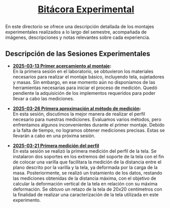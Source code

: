 # <p align='center'><u><b>Bitácora Experimental</b></u></p>

En este directorio se ofrece una descripción detallada de los montajes experimentales realizados a lo largo del semestre, acompañada de imágenes, descripciones y notas relevantes sobre cada experiencia.

## Descripción de las Sesiones Experimentales

- **[2025-03-13 Primer acercamiento al montaje](https://github.com/NoCoffeeSintaxis/Retos-2025-1/tree/main/Montaje%20experimental/2025-03-13):**  
  En la primera sesión en el laboratorio, se obtuvieron los materiales necesarios para realizar el montaje básico, incluyendo tela, sujetadores y masas. Sin embargo, en ese momento aún no disponíamos de las herramientas necesarias para iniciar el proceso de medición. Quedó pendiente la adquisición de los implementos requeridos para poder llevar a cabo las mediciones.

- **[2025-03-26 Primera aproximación al método de medición](https://github.com/NoCoffeeSintaxis/Retos-2025-1/tree/main/Montaje%20experimental/2025-03-26):**  
  En esta sesión, discutimos la mejor manera de realizar el perfil necesario para nuestras mediciones. Evaluamos varios métodos, pero enfrentamos algunos inconvenientes durante el primer montaje. Debido a la falta de tiempo, no logramos obtener mediciones precisas. Estas se llevarán a cabo en una próxima sesión.

- **[2025-03-21 Primera medición del perfil](https://github.com/NoCoffeeSintaxis/Retos-2025-1/tree/main/Montaje%20experimental/2025-03-28)**  
  En esta sesión se realizó la primera medición del perfil de la tela. Se instalaron dos soportes en los extremos del soporte de la tela con el fin de colocar una varilla que facilitara la medición de la distancia entre el plano descrito por la varilla y la tela, ya deformada por la carga de la masa. Posteriormente, se realizó un tratamiento de los datos, restando las mediciones obtenidas de la distancia máxima, con el objetivo de calcular la deformación vertical de la tela en relación con su máxima deformación. Se obtuvo un retazo de la tela de 20x20 centímetros con la finalidad de realizar una caracterización de la tela utilizada en este experimento.
